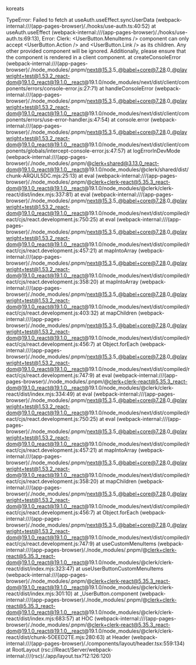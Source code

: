 koreats

TypeError: Failed to fetch
    at useAuth.useEffect.syncUserData (webpack-internal:///(app-pages-browser)/./hooks/use-auth.ts:40:52)
    at useAuth.useEffect (webpack-internal:///(app-pages-browser)/./hooks/use-auth.ts:69:13), Error: Clerk: <UserButton.MenuItems /> component can only accept <UserButton.Action /> and <UserButton.Link /> as its children. Any other provided component will be ignored. Additionally, please ensure that the component is rendered in a client component.
    at createConsoleError (webpack-internal:///(app-pages-browser)/./node_modules/.pnpm/next@15.3.5_@babel+core@7.28.0_@playwright+test@1.53.2_react-dom@19.1.0_react@19.1.0__react@19.1.0/node_modules/next/dist/client/components/errors/console-error.js:27:71)
    at handleConsoleError (webpack-internal:///(app-pages-browser)/./node_modules/.pnpm/next@15.3.5_@babel+core@7.28.0_@playwright+test@1.53.2_react-dom@19.1.0_react@19.1.0__react@19.1.0/node_modules/next/dist/client/components/errors/use-error-handler.js:47:54)
    at console.error (webpack-internal:///(app-pages-browser)/./node_modules/.pnpm/next@15.3.5_@babel+core@7.28.0_@playwright+test@1.53.2_react-dom@19.1.0_react@19.1.0__react@19.1.0/node_modules/next/dist/client/components/globals/intercept-console-error.js:47:57)
    at logErrorInDevMode (webpack-internal:///(app-pages-browser)/./node_modules/.pnpm/@clerk+shared@3.13.0_react-dom@19.1.0_react@19.1.0__react@19.1.0/node_modules/@clerk/shared/dist/chunk-ARQUL5DC.mjs:25:13)
    at eval (webpack-internal:///(app-pages-browser)/./node_modules/.pnpm/@clerk+clerk-react@5.35.3_react-dom@19.1.0_react@19.1.0__react@19.1.0/node_modules/@clerk/clerk-react/dist/index.mjs:337:81)
    at eval (webpack-internal:///(app-pages-browser)/./node_modules/.pnpm/next@15.3.5_@babel+core@7.28.0_@playwright+test@1.53.2_react-dom@19.1.0_react@19.1.0__react@19.1.0/node_modules/next/dist/compiled/react/cjs/react.development.js:750:25)
    at eval (webpack-internal:///(app-pages-browser)/./node_modules/.pnpm/next@15.3.5_@babel+core@7.28.0_@playwright+test@1.53.2_react-dom@19.1.0_react@19.1.0__react@19.1.0/node_modules/next/dist/compiled/react/cjs/react.development.js:457:21)
    at mapIntoArray (webpack-internal:///(app-pages-browser)/./node_modules/.pnpm/next@15.3.5_@babel+core@7.28.0_@playwright+test@1.53.2_react-dom@19.1.0_react@19.1.0__react@19.1.0/node_modules/next/dist/compiled/react/cjs/react.development.js:358:20)
    at mapIntoArray (webpack-internal:///(app-pages-browser)/./node_modules/.pnpm/next@15.3.5_@babel+core@7.28.0_@playwright+test@1.53.2_react-dom@19.1.0_react@19.1.0__react@19.1.0/node_modules/next/dist/compiled/react/cjs/react.development.js:403:32)
    at mapChildren (webpack-internal:///(app-pages-browser)/./node_modules/.pnpm/next@15.3.5_@babel+core@7.28.0_@playwright+test@1.53.2_react-dom@19.1.0_react@19.1.0__react@19.1.0/node_modules/next/dist/compiled/react/cjs/react.development.js:456:7)
    at Object.forEach (webpack-internal:///(app-pages-browser)/./node_modules/.pnpm/next@15.3.5_@babel+core@7.28.0_@playwright+test@1.53.2_react-dom@19.1.0_react@19.1.0__react@19.1.0/node_modules/next/dist/compiled/react/cjs/react.development.js:747:9)
    at eval (webpack-internal:///(app-pages-browser)/./node_modules/.pnpm/@clerk+clerk-react@5.35.3_react-dom@19.1.0_react@19.1.0__react@19.1.0/node_modules/@clerk/clerk-react/dist/index.mjs:334:49)
    at eval (webpack-internal:///(app-pages-browser)/./node_modules/.pnpm/next@15.3.5_@babel+core@7.28.0_@playwright+test@1.53.2_react-dom@19.1.0_react@19.1.0__react@19.1.0/node_modules/next/dist/compiled/react/cjs/react.development.js:750:25)
    at eval (webpack-internal:///(app-pages-browser)/./node_modules/.pnpm/next@15.3.5_@babel+core@7.28.0_@playwright+test@1.53.2_react-dom@19.1.0_react@19.1.0__react@19.1.0/node_modules/next/dist/compiled/react/cjs/react.development.js:457:21)
    at mapIntoArray (webpack-internal:///(app-pages-browser)/./node_modules/.pnpm/next@15.3.5_@babel+core@7.28.0_@playwright+test@1.53.2_react-dom@19.1.0_react@19.1.0__react@19.1.0/node_modules/next/dist/compiled/react/cjs/react.development.js:358:20)
    at mapChildren (webpack-internal:///(app-pages-browser)/./node_modules/.pnpm/next@15.3.5_@babel+core@7.28.0_@playwright+test@1.53.2_react-dom@19.1.0_react@19.1.0__react@19.1.0/node_modules/next/dist/compiled/react/cjs/react.development.js:456:7)
    at Object.forEach (webpack-internal:///(app-pages-browser)/./node_modules/.pnpm/next@15.3.5_@babel+core@7.28.0_@playwright+test@1.53.2_react-dom@19.1.0_react@19.1.0__react@19.1.0/node_modules/next/dist/compiled/react/cjs/react.development.js:747:9)
    at useCustomMenuItems (webpack-internal:///(app-pages-browser)/./node_modules/.pnpm/@clerk+clerk-react@5.35.3_react-dom@19.1.0_react@19.1.0__react@19.1.0/node_modules/@clerk/clerk-react/dist/index.mjs:323:47)
    at useUserButtonCustomMenuItems (webpack-internal:///(app-pages-browser)/./node_modules/.pnpm/@clerk+clerk-react@5.35.3_react-dom@19.1.0_react@19.1.0__react@19.1.0/node_modules/@clerk/clerk-react/dist/index.mjs:301:10)
    at _UserButton.component (webpack-internal:///(app-pages-browser)/./node_modules/.pnpm/@clerk+clerk-react@5.35.3_react-dom@19.1.0_react@19.1.0__react@19.1.0/node_modules/@clerk/clerk-react/dist/index.mjs:683:57)
    at HOC (webpack-internal:///(app-pages-browser)/./node_modules/.pnpm/@clerk+clerk-react@5.35.3_react-dom@19.1.0_react@19.1.0__react@19.1.0/node_modules/@clerk/clerk-react/dist/chunk-5OEED2TE.mjs:280:63)
    at Header (webpack-internal:///(app-pages-browser)/./components/layout/header.tsx:559:134)
    at RootLayout (rsc://React/Server/webpack-internal:///(rsc)/./app/layout.tsx?12:126:120)
